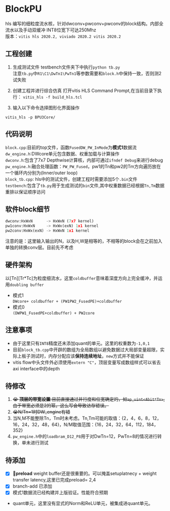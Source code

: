 # BlockPU
hls 编写的细粒度流水核，针对dwconv+pwconv+pwconv的block结构。内部全流水以及手动双缓冲
INT8位宽下可达250Mhz  
版本：```vitis hls 2020.2, viviado 2020.2 vitis 2020.2```  

## 工程创建
1. 生成测试文件
testbench文件夹下中执行```python tb.py```  
注意```tb.py```中```R1\C1\DwTn1\PwTn1```等参数需要和```block.h```中保持一致，否则测2试失败   
2. 创建工程并进行综合仿真
打开vitis HLS Command Prompt,在当前目录下执行：
```vitis_hls -f build_hls.tcl``` 

3. 输入以下命令选择图形化界面操作

```vitis_hls -p BPU3Core/```

## 代码说明
``block.cpp``:目前的top文件，函数``FusedDW_PW_InMode``为**模式1**数据流     
```dw_engine.h```:DWcore单元包含数据、权重加载与计算操作  
```dwconv.h```:包含了7x7 Depthwise计算核，内部可通过```ifndef Debug```来进行debug  
```pw_engine.h```:融合处理函数：```PW_PW_Fused```，pw1的Tn和pw2的Tm方向遍历放在一个循环内分别为(Inner/outer loop)    
```block_tb.cpp```: hls中的测试文件，创建工程时需要添加5个```.bin```文件    
```testbench```:包含了```tb.py```用于生成测试的```bin```文件,其中权重数据已经根据```Tn,Tm```数据重排以保证顺序访问      
## 软件block细节
```python
dwconv:HxWxN      -> HxWxN (7x7 kernel)
pw1conv:HxWxN     -> HxWx(exN) 1x1 kernel
pw2conv:HxWx(exN) -> HxWxN 1x1 kernel
```
注意的是：这里输入输出的N，以及H,W是相等的，不相等的block会在之前加入单独的转换conv层。目前先不考虑

## 硬件架构
以[Tn][Tr*Tc]为粒度细流水，这里```coldbuffer```意味着深度方向上完全缓冲，并运用```doubling buffer```  
- 模式1  
```DWcore+ coldbuffer + (PW1PW2_FusedPE)+coldbuffer```
- 模式0  
```(DWPW1_FusedPE+coldbuffer) + PW2core```

## 注意事项
- 由于这里只有```INT8```精度还未添加quant的单元。这里的权重数为```-1,0,1```
- 目前```block_tb.cpp```中开辟的数组为全局数组以避免数据过大局部变量超限，实际上板子测试时，内存分配应该**保持连续地址**，```new```方式并不能保证
- vitis flow中头文件外必须使用```extern "C"```，顶层变量写成数组样式可以省去axi interface中的depth
## 待修改
1. ~~:sob: **顶层的带宽设置**:目前直接通过并行度和位宽确定的，如```ap_uint<Abit*Tn>```,由于带宽必须是2的幂。这么写会导致访存错误。~~
2. ~~:sob:N/Tn=1时DW_engine有错~~
2. 当N,M不能整除Tn，Tm时未考虑。Tn,Tm可能的取值：{2，4，6，8，12，16，24，32，48，64}，N/M取值范围：{16，24，32，64，112，184，352}
3. ```pw_engine.h```中的```loadbram_D12_P8```用于对DwTn=12，PwTn=8的情况进行转换，单未进行测试
## 待添加
- [x] :rocket:**preload** weight buffer还是很重要的。可以掩盖setuplatnecy + weight transfer latency,这里已完成preload= 2,4
- [x] branch-add 已添加
- [x] 模式1数据流已经构建并上版验证。性能符合预期
- quant单元，这里没有显式的Norm和ReLU单元，被集成进quant单元。
